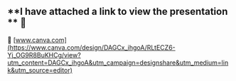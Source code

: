 **I have attached a link to view the presentation ** 🪷
---


:link: [www.canva.com](https://www.canva.com/design/DAGCx_ihgoA/RLtECZ6-Yj_OG9R8BuKHCg/view?utm_content=DAGCx_ihgoA&utm_campaign=designshare&utm_medium=link&utm_source=editor)
